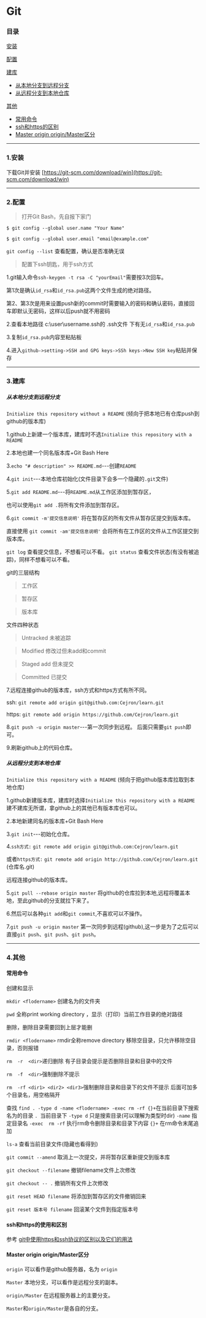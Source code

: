 # Git

### 目录

[安装](#1.安装)

[配置](#2.配置)

[建库](#3.建库)
- [从本地分支到远程分支](#从本地分支到远程分支)
- [从远程分支到本地仓库](#从远程分支到本地仓库)

[其他](#4.其他)
- [常用命令](#常用命令)
- [ssh和https的区别](#sshhttps)
- [Master origin origin/Master区分](#masterorigin)
---
### 1.安装

下载Git并安装 [https://git-scm.com/download/win](https://git-scm.com/download/win)

---
### 2.配置

> 打开Git Bash，先自报下家门

```$ git config --global user.name "Your Name"```

```$ git config --global user.email "email@example.com"```

`git config --list`   查看配置，确认是否准确无误

> 配置下ssh钥匙，用于ssh方式

1.git输入命令```ssh-keygen -t rsa -C "yourEmail"```需要按3次回车。

第1次是确认```id_rsa```和```id_rsa.pub```这两个文件生成的绝对路径。

第2、第3次是用来设置push新的commit时需要输入的密码和确认密码，直接回车即默认无密码，这样以后push就不用密码

2.查看本地路径 c:\user\username\.ssh的 .ssh文件 下有无```id_rsa```和```id_rsa.pub```

3.复制```id_rsa.pub```内容至粘贴板

4.进入```github->setting->SSH and GPG keys->SSh keys->New SSH key```粘贴并保存

---
### 3.建库
##### 从本地分支到远程分支
`Initialize this repository without a README`
(倾向于把本地已有仓库push到github的版本库)

1.github上新建一个版本库，建库时不选`Initialize this repository with a README`

2.本地也建一个同名版本库+Git Bash Here

3.`echo "# description" >> README.md`---创建`README`

4.`git init`---本地仓库初始化(文件目录下会多一个隐藏的`.git`文件)

5.`git add README.md`---将`README.md`从工作区添加到暂存区，

也可以使用`git add .`将所有文件添加到暂存区。

6.`git commit -m'提交信息说明'` 将在暂存区的所有文件从暂存区提交到版本库。

直接使用 `git commit -am'提交信息说明'` 会将所有在工作区的文件从工作区提交到版本库。

`git log` 查看提交信息，不想看可以不看。
`git status` 查看文件状态(有没有被追踪)，同样不想看可以不看。

git的三层结构

> 工作区
  
> 暂存区
  
> 版本库

文件四种状态

> Untracked 未被追踪
  
> Modified 修改过但未add和commit
  
> Staged add 但未提交
  
> Committed 已提交

7.远程连接github的版本库，ssh方式和https方式有所不同。

ssh: `git remote add origin git@github.com:Cejron/learn.git`

https: `git remote add origin https://github.com/Cejron/learn.git`

8.`git push -u origin master`---第一次同步到远程。
后面只需要`git push`即可。

9.刷新github上的代码仓库。

##### 从远程分支到本地仓库
`Initialize this repository with a README`
(倾向于把github版本库拉取到本地仓库)

1.github新建版本库，建库时选择`Initialize this repository with a README`
建不建库无所谓，拿github上的其他已有版本库也可以。

2.本地新建同名的版本库+Git Bash Here

3.`git init`---初始化仓库。

4.`ssh方式:` `git remote add origin git@github.com:Cejron/learn.git`

或者`https方式:` `git remote add origin http://github.com/Cejron/learn.git` (仓库名.git)

远程连接github的版本库。

5.`git pull --rebase origin master` 将github的仓库拉到本地,远程将覆盖本地，至此github的分支就拉下来了。

6.然后可以各种`git add`和`git commit`,不喜欢可以不操作。

7.`git push -u origin master` 第一次同步到远程(github),这一步是为了之后可以直接`git push`、`git push`、`git push`。

---
### 4.其他

#### 常用命令

创建和显示

`mkdir <flodername>`  创建名为<flodername>的文件夹

`pwd` 全称print working directory ，显示（打印）当前工作目录的绝对路径


删除，删除目录需要回到上层才能删

`rmdir <flodername>`  rmdir全称remove directory 移除空目录，只允许移除空目录，否则报错

`rm  -r  <dir>`递归删除  有子目录会提示是否删除目录和目录中的文件

`rm  -f  <dir>`强制删除不提示

`rm  -rf <dir1> <dir2> <dir3>`强制删除目录和目录下的文件不提示 后面可加多个目录名，用空格隔开


查找
`find . -type d -name <flodername> -exec rm -rf {}+`在当前目录下搜索名为<flodername>的目录
`. `当前目录下
`-type d` 只是搜索目录(可以理解为类型时dir)
`-name` 指定目录名
`-exec  rm -rf` 执行rm命令删除目录和目录下内容
`{}+` 在rm命令末尾追加

`ls-a` 查看当前目录文件(隐藏也看得到)

`git commit --amend` 取消上一次提交，并将暂存区重新提交到版本库

`git checkout --filename` 撤销filename文件上次修改

`git checkout -- .` 撤销所有文件上次修改
  
`git reset HEAD filename` 将添加到暂存区的文件撤销回来

`git reset 版本号 filename` 回滚某个文件到指定版本号

#### <span id="sshhttps">ssh和https的使用和区别</span>

参考  [git中使用https和ssh协议的区别以及它们的用法](https://www.cnblogs.com/wannananana/p/12059806.html)
  
#### <span id="masterorigin">Master origin origin/Master区分</span> 

`origin` 可以看作是github服务器，名为 `origin`

`Master` 本地分支，可以看作是远程分支的副本。

`origin/Master` 在远程服务器上的主要分支。

`Master`和`origin/Master`是各自的分支。
